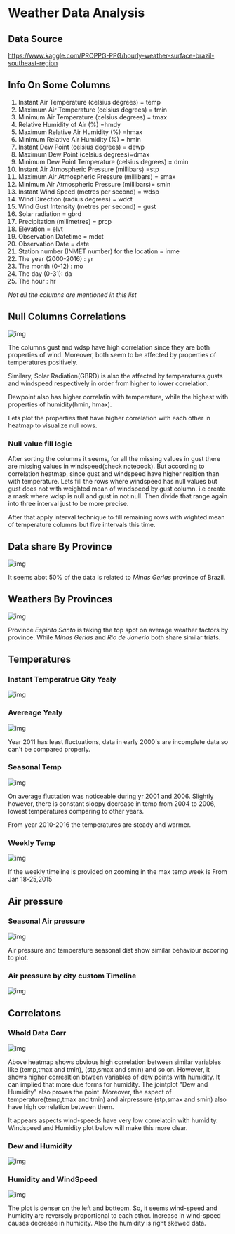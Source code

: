 # Weather Data Analysis

## Data Source


https://www.kaggle.com/PROPPG-PPG/hourly-weather-surface-brazil-southeast-region

## Info On Some Columns


1. Instant Air Temperature (celsius degrees) = temp
2. Maximum Air Temperature (celsius degrees) = tmin
3. Minimum Air Temperature (celsius degrees) = tmax
4. Relative Humidity of Air (%) =hmdy
5. Maximum Relative Air Humidity (%) =hmax
6. Minimum Relative Air Humidity (%) = hmin
7. Instant Dew Point (celsius degrees) = dewp
8. Maximum Dew Point (celsius degrees)=dmax
9. Minimum Dew Point Temperature (celsius degrees) = dmin
10. Instant Air Atmospheric Pressure (millibars) =stp
11. Maximum Air Atmospheric Pressure (millibars) = smax
12. Minimum Air Atmospheric Pressure (millibars)= smin
13. Instant Wind Speed (metres per second) = wdsp
14. Wind Direction (radius degrees) = wdct
15. Wind Gust Intensity (metres per second) = gust
16. Solar radiation  =  gbrd
17. Precipitation (milimetres) = prcp
18. Elevation = elvt
19. Observation Datetime = mdct
20. Observation Date = date
21. Station number (INMET number) for the location = inme
22. The year (2000-2016) : yr
23. The month (0-12) : mo
24. The day (0-31): da
25. The hour : hr

*Not all the columns are mentioned in this list*


## Null Columns Correlations

![img](https://github.com/nibukdk/Weather-Data-Brazil/blob/master/Imgs/Heatmap%20Null%20df.png)

The columns gust and wdsp have high correlation since they are both properties of wind. Moreover, both seem to be affected by properties of temperatures positively. 

Similary, Solar Radiation(GBRD) is also the affected by temperatures,gusts and windspeed respectively in order from higher to lower correlation. 

Dewpoint also has higher correlatin with temperature, while the highest with properties of humidity(hmin, hmax).

Lets plot the properties that have higher correlation with each other in heatmap to visualize null rows.

### Null value fill logic

After sorting the columns it seems, for all the missing values in gust there are missing values in windspeed(check notebook). But according to correlation heatmap, since gust and windspeed have higher realtion than with temperature.
Lets fill the rows  where windspeed has null values but gust does not with weighted mean of windspeed by gust column. i.e create a mask where wdsp is null and gust in not null. Then divide that range again into three interval just to be more precise.

After that apply  interval technique to fill remaining rows with wighted mean of temperature columns but five intervals this time. 


## Data share By Province

![img](https://github.com/nibukdk/Weather-Data-Brazil/blob/master/Imgs/Provinces%20Proportions.png)

It seems abot 50% of the data is related to *Minas Gerlas* province of Brazil.


## Weathers By Provinces

![img](https://github.com/nibukdk/Weather-Data-Brazil/blob/master/Imgs/Avg%20Weather%20Factors.png)

Province *Espirito Santo* is taking the top spot on average weather factors by province. While *Minas Gerias* and *Rio de Janerio* both share similar triats. 

## Temperatures

### Instant Temperatrue City Yealy

![img](https://github.com/nibukdk/Weather-Data-Brazil/blob/master/Imgs/Avg%20Temp%20By%20City.png)


### Avereage Yealy

![img](https://github.com/nibukdk/Weather-Data-Brazil/blob/master/Imgs/Avg%20Yearly%20Temp%20Box.png)

Year 2011 has least fluctuations, data in early 2000's are incomplete data so can't be compared properly. 

### Seasonal Temp

![img](https://github.com/nibukdk/Weather-Data-Brazil/blob/master/Imgs/Seasonal%20Temp.png)

On average fluctation was noticeable during yr 2001 and 2006. Slightly however, there is constant sloppy decrease in temp from 2004 to 2006, lowest temperatures comparing to other years. 

From year 2010-2016 the temperatures are steady and warmer.

### Weekly Temp

![img](https://github.com/nibukdk/Weather-Data-Brazil/blob/master/Imgs/Weekly%20Temp.png)

If the weekly timeline is provided on zooming in the max temp week is From Jan 18-25,2015


## Air pressure
### Seasonal Air pressure
![img](https://github.com/nibukdk/Weather-Data-Brazil/blob/master/Imgs/Seasonal%20Airpressure.png)

Air pressure and temperature  seasonal dist show similar behaviour accoring to plot.

### Air pressure by city custom Timeline

![img](https://github.com/nibukdk/Weather-Data-Brazil/blob/master/Imgs/Air%20Pressure%20by%20city.png)

## Correlatons

### Whold Data Corr

![img](https://github.com/nibukdk/Weather-Data-Brazil/blob/master/Imgs/Heatmap%20DF.png)

Above heatmap shows obvious high correlation between similar variables like (temp,tmax and tmin), (stp,smax and smin) and so on. However, it shows higher correaltion btween variables of dew points with humidity. It can implied that more due forms for humidity. The jointplot "Dew and Humidity" also proves the point. Moreover, the aspect of temperature(temp,tmax and tmin) and airpressure (stp,smax and smin) also have high correlation between them.  

It appears aspects wind-speeds have very low correlatoin with humidity. Windspeed and Humidity plot below will make this more clear.  

### Dew and Humidity

![img](https://github.com/nibukdk/Weather-Data-Brazil/blob/master/Imgs/Humidity%20vs%20Dewpoint.png)

### Humidity and WindSpeed

![img](https://github.com/nibukdk/Weather-Data-Brazil/blob/master/Imgs/Windspped%20vs%20Humidty%20Density%20Plot.png)

The plot is denser on the left and botteom. So, it seems wind-speed and humidity are reversely proportional to each other. Increase in wind-speed causes decrease in humidity. Also the humidity is right skewed data.